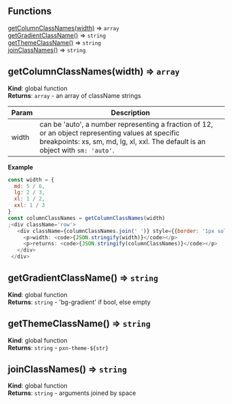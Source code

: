 ## Functions

<dl>
<dt><a href="#getColumnClassNames">getColumnClassNames(width)</a> ⇒ <code>array</code></dt>
<dd></dd>
<dt><a href="#getGradientClassName">getGradientClassName()</a> ⇒ <code>string</code></dt>
<dd></dd>
<dt><a href="#getThemeClassName">getThemeClassName()</a> ⇒ <code>string</code></dt>
<dd></dd>
<dt><a href="#joinClassNames">joinClassNames()</a> ⇒ <code>string</code></dt>
<dd></dd>
</dl>

<a name="getColumnClassNames"></a>

## getColumnClassNames(width) ⇒ <code>array</code>
**Kind**: global function  
**Returns**: <code>array</code> - an array of className strings  

| Param | Description |
| --- | --- |
| width | can be 'auto', a number representing a fraction of 12, or an object representing values at specific breakpoints: xs, sm, md, lg, xl, xxl. The default is an object with `sm: 'auto'`. |

**Example**  
```js
const width = {
  md: 5 / 6,
  lg: 2 / 3,
  xl: 1 / 2,
  xxl: 1 / 3
}
const columnClassNames = getColumnClassNames(width)
;<div className='row'>
   <div className={columnClassNames.join(' ')} style={{border: '1px solid black'}}>
     <p>width: <code>{JSON.stringify(width)}</code></p>
     <p>returns: <code>{JSON.stringify(columnClassNames)}</code></p>
   </div>
 </div>
```
<a name="getGradientClassName"></a>

## getGradientClassName() ⇒ <code>string</code>
**Kind**: global function  
**Returns**: <code>string</code> - 'bg-gradient' if bool, else empty  
<a name="getThemeClassName"></a>

## getThemeClassName() ⇒ <code>string</code>
**Kind**: global function  
**Returns**: <code>string</code> - `pxn-theme-${str}`  
<a name="joinClassNames"></a>

## joinClassNames() ⇒ <code>string</code>
**Kind**: global function  
**Returns**: <code>string</code> - arguments joined by space  
